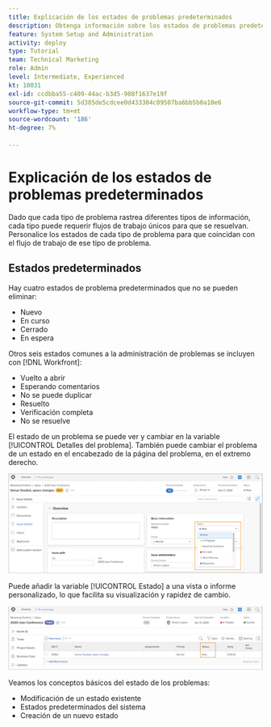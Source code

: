 ```yaml
---
title: Explicación de los estados de problemas predeterminados
description: Obtenga información sobre los estados de problemas predeterminados y por qué puede querer personalizarlos para que coincidan con el flujo de trabajo de su organización.
feature: System Setup and Administration
activity: deploy
type: Tutorial
team: Technical Marketing
role: Admin
level: Intermediate, Experienced
kt: 10031
exl-id: ccdbba55-c409-44ac-b3d5-908f1637e19f
source-git-commit: 5d385de5cdcee0d433304c09507ba6bb5b0a10e6
workflow-type: tm+mt
source-wordcount: '186'
ht-degree: 7%

---
```


# Explicación de los estados de problemas predeterminados

Dado que cada tipo de problema rastrea diferentes tipos de información, cada tipo puede requerir flujos de trabajo únicos para que se resuelvan. Personalice los estados de cada tipo de problema para que coincidan con el flujo de trabajo de ese tipo de problema.

<!---
add URL in paragraph below
--->

## Estados predeterminados

Hay cuatro estados de problema predeterminados que no se pueden eliminar:

* Nuevo
* En curso
* Cerrado
* En espera

Otros seis estados comunes a la administración de problemas se incluyen con [!DNL Workfront]:

* Vuelto a abrir
* Esperando comentarios
* No se puede duplicar
* Resuelto
* Verificación completa
* No se resuelve

<!---
need URL in paragraph below
--->


El estado de un problema se puede ver y cambiar en la variable [!UICONTROL Detalles del problema]. También puede cambiar el problema de un estado en el encabezado de la página del problema, en el extremo derecho.

![[!UICONTROL Estado] en el encabezado de página y [!UICONTROL Detalles del problema] página](assets/admin-fund-issue-details-status.png)

Puede añadir la variable [!UICONTROL Estado] a una vista o informe personalizado, lo que facilita su visualización y rapidez de cambio.

![[!UICONTROL Estado] en una columna [!UICONTROL Ver]](assets/admin-fund-issue-status-view.png)

<!---
link the bullets below to the articles
--->

Veamos los conceptos básicos del estado de los problemas:

* Modificación de un estado existente
* Estados predeterminados del sistema
* Creación de un nuevo estado
